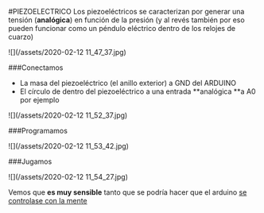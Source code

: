 #PIEZOELECTRICO
Los piezoeléctricos se caracterizan por generar una tensión (**analógica**) en función de la presión (y al revés también por eso pueden funcionar como un péndulo eléctrico dentro de los relojes de cuarzo)

![](/assets/2020-02-12 11_47_37.jpg)

###Conectamos

* La masa del piezoeléctrico (el anillo exterior) a GND del ARDUINO
* El círculo de dentro del piezoeléctrico a una entrada **analógica **a A0 por ejemplo

![](/assets/2020-02-12 11_52_37.jpg)

###Programamos

![](/assets/2020-02-12 11_53_42.jpg)

###Jugamos

![](/assets/2020-02-12 11_54_27.jpg)

Vemos que **es muy sensible** tanto que se podría hacer que el arduino [se controlase con la mente](https://www.askix.com/mente-controlada-luz-usando-arduino-sensor-de-eeg-del-pobre_2.html#title)